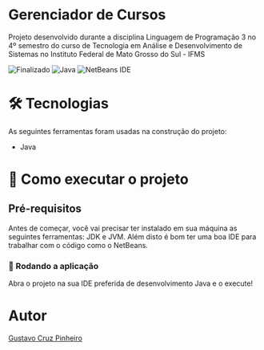 # Gerenciador de Cursos

Projeto desenvolvido durante a disciplina Linguagem de Programação 3 no 4º semestro do curso de Tecnologia em Análise e Desenvolvimento de Sistemas no Instituto Federal de Mato Grosso do Sul - IFMS

![Finalizado](http://img.shields.io/static/v1?label=STATUS&message=FINALIZADO&color=GREEN&style=for-the-badge)
![Java](https://img.shields.io/badge/java-%23ED8B00.svg?style=for-the-badge&logo=openjdk&logoColor=white)
![NetBeans IDE](https://img.shields.io/badge/NetBeansIDE-1B6AC6.svg?style=for-the-badge&logo=apache-netbeans-ide&logoColor=white)

# 🛠 Tecnologias
As seguintes ferramentas foram usadas na construção do projeto:

* Java

# 🚀 Como executar o projeto

## Pré-requisitos
Antes de começar, você vai precisar ter instalado em sua máquina as seguintes ferramentas: JDK e JVM. Além disto é bom ter uma boa IDE para trabalhar com o código como o NetBeans.

### 🧭 Rodando a aplicação
Abra o projeto na sua IDE preferida de desenvolvimento Java e o execute!

# Autor
<a href="https://www.linkedin.com/in/gustavo-cruz-pinheiro-61b852217/"> Gustavo Cruz Pinheiro